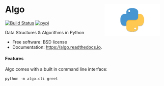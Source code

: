 <h1>Algo<img src='https://github.com/yngtodd/algo/blob/main/img/snek.png' align='right' width='180' height='104'></h1>



[![Build Status](https://travis-ci.com/yngtodd/algo.svg?branch=master)](https://travis-ci.com/yngtodd/algo)
[![pypi](https://img.shields.io/pypi/v/algo.svg)](https://pypi.python.org/pypi/algo)


Data Structures & Algorithms in Python


* Free software: BSD license
* Documentation: https://algo.readthedocs.io.


#### Features

Algo comes with a built in command line interface:

```python
python -m algo.cli greet
```
